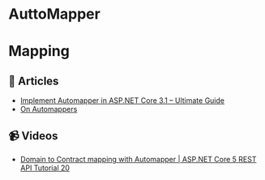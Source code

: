 # AuttoMapper

# Mapping

## 📝 Articles
- [Implement Automapper in ASP.NET Core 3.1 – Ultimate Guide](https://procodeguide.com/programming/automapper-in-asp-net-core/)
- [On Automappers](https://enterprisecraftsmanship.com/posts/on-automappers/)

## 📹 Videos
- [Domain to Contract mapping with Automapper | ASP.NET Core 5 REST API Tutorial 20](https://www.youtube.com/watch?v=1Dz5Lfo6mqo)
